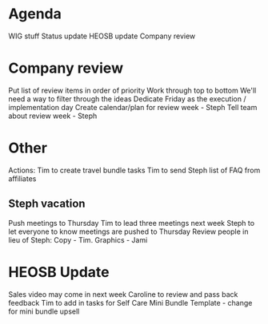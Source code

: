 <!-- TITLE: 20190515 -->
<!-- SUBTITLE: A quick summary of 20190515 -->

# Agenda
WIG stuff
Status update HEOSB update
Company review

# Company review
Put list of review items in order of priority
Work through top to bottom
We'll need a way to filter through the ideas
Dedicate Friday as the execution / implementation day
Create calendar/plan for review week - Steph
Tell team about review week - Steph

# Other
Actions: Tim to create travel bundle tasks
Tim to send Steph list of FAQ from affiliates
## Steph vacation 
Push meetings to Thursday
Tim to lead three meetings next week
Steph to let everyone to know meetings are pushed to Thursday
Review people in lieu of Steph: Copy - Tim.  Graphics - Jami

# HEOSB Update
Sales video may come in next week
Caroline to review and pass back feedback
Tim to add in tasks for Self Care Mini Bundle
Template - change for mini bundle upsell

